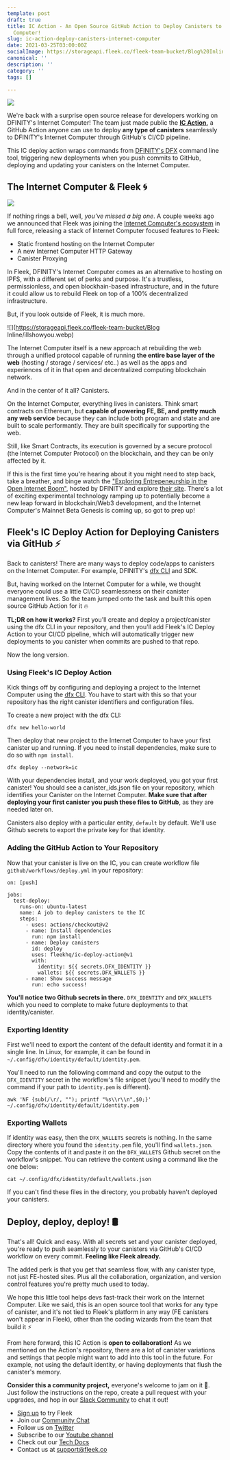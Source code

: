 ```yaml
---
template: post
draft: true
title: IC Action - An Open Source GitHub Action to Deploy Canisters to the Internet
  Computer!
slug: ic-action-deploy-canisters-internet-computer
date: 2021-03-25T03:00:00Z
socialImage: https://storageapi.fleek.co/fleek-team-bucket/Blog%20Inline/Group%205815.png
canonical: ''
description: ''
category: ''
tags: []

---
```

![](https://storageapi.fleek.co/fleek-team-bucket/Blog%20Inline/Group%205815.png)

We're back with a surprise open source release for developers working on DFINITY's Internet Computer! The team just made public the [**IC Action**](https://github.com/FleekHQ/IC-Deploy-Action)**,** a GitHub Action anyone can use to deploy **any type of canisters** seamlessly to DFINITY's Internet Computer through GitHub's CI/CD pipeline.

This IC deploy action wraps commands from [DFINITY's DFX](https://github.com/dfinity/docs) command line tool, triggering new deployments when you push commits to GitHub, deploying and updating your canisters on the Internet Computer.

## The Internet Computer & Fleek 🌀

![](https://storageapi.fleek.co/fleek-team-bucket/Blog%20Inline/Dfinity+Fleek.png)

If nothing rings a bell, well, _you've missed a big one_. A couple weeks ago we announced that Fleek was joining the [Internet Computer's ecosystem](https://blog.fleek.co/posts/to-dfinity-and-beyond-dfinity-frontend-hosting) in full force, releasing a stack of Internet Computer focused  features to Fleek:

* Static frontend hosting on the Internet Computer
* A new Internet Computer HTTP Gateway
* Canister Proxying

In Fleek, DFINITY's Internet Computer comes as an alternative to hosting on IPFS, with a different set of perks and purpose. It's a trustless, permissionless, and open blockhain-based infrastructure, and in the future it could allow us to rebuild Fleek on top of a 100% decentralized infrastructure. 

But, if you look outside of Fleek, it is much more.

![](https://storageapi.fleek.co/fleek-team-bucket/Blog Inline/illshowyou.webp)

The Internet Computer itself is a new approach at rebuilding the web through a unified protocol capable of running **the entire base layer of the web** (hosting / storage / services/ etc..) as well as the apps and experiences of it in that open and decentralized computing blockchain network.

And in the center of it all? Canisters.

On the Internet Computer, everything lives in canisters. Think smart contracts on Ethereum, but **capable of powering FE, BE, and pretty much any web service** because they can include both program and state and are built to scale performantly. They are built specifically for supporting the web.

Still, like Smart Contracts, its execution is governed by a secure protocol (the Internet Computer Protocol) on the blockchain, and they can be only affected by it.

If this is the first time you're hearing about it you might need to step back, take a breather, and binge watch the ["Exploring Entrepeneurship in the Open Internet Boom"](https://dfinity.org/techcrunch/), hosted by DFINITY and explore [their site](). There's a lot of exciting experimental technology ramping up to potentially become a new leap forward in blockchain/Web3 development, and the Internet Computer's Mainnet Beta Genesis is coming up, so got to prep up!

## Fleek's IC Deploy Action for Deploying Canisters via GitHub ⚡

Back to canisters! There are many ways to deploy code/apps to canisters on the Internet Computer. For example, DFINITY's [dfx CLI](https://sdk.dfinity.org/docs/developers-guide/cli-reference.html) and SDK. 

But, having worked on the Internet Computer for a while, we thought everyone could use a little CI/CD seamlessness on their canister management lives. So the team jumped onto the task and built this open source GitHub Action for it 🔥

**TL;DR on how it works?** First you'll create and deploy a project/canister using the dfx CLI in your repository, and then you'll add Fleek's IC Deploy Action to your CI/CD pipeline, which will automatically trigger new deployments to you canister when commits are pushed to that repo.

Now the long version.

### Using Fleek's IC Deploy Action

Kick things off by configuring and deploying a project to the Internet Computer using the [dfx CLI](https://sdk.dfinity.org/docs/developers-guide/cli-reference.html). You have to start with this so that your repository has the right canister identifiers and configuration files.

To create a new project with the dfx CLI:

    dfx new hello-world

Then deploy that new project to the Internet Computer to have your first canister up and running. If you need to install dependencies, make sure to do so with `npm install`.

    dfx deploy --network=ic

With your dependencies install, and your work deployed, you got your first canister! You should see a canister_ids.json file on your repository, which identifies your Canister on the Internet Computer. **Make sure that after deploying your first canister you push these files to GitHub**, as they are needed later on.

Canisters also deploy with a particular entity, `default` by default. We'll use Github secrets to export the private key for that identity.

### Adding the GitHub Action to Your Repository

Now that your canister is live on the IC, you can create workflow file `github/workflows/deploy.yml` in your repository:

    on: [push]
    
    jobs:
      test-deploy:
        runs-on: ubuntu-latest
        name: A job to deploy canisters to the IC
        steps:
          - uses: actions/checkout@v2
          - name: Install dependencies
            run: npm install
          - name: Deploy canisters
            id: deploy
            uses: fleekhq/ic-deploy-action@v1
            with:
              identity: ${{ secrets.DFX_IDENTITY }}
              wallets: ${{ secrets.DFX_WALLETS }}
          - name: Show success message
            run: echo success!

**You'll notice two Github secrets in there.** `DFX_IDENTITY` and `DFX_WALLETS` which you need to complete to make future deployments to that identity/canister.

### Exporting Identity

First we'll need to export the content of the default identity and format it in a single line. In Linux, for example, it can be found in `~/.config/dfx/identity/default/identity.pem`.

You'll need to run the following command and copy the output to the `DFX_IDENTITY` secret in the workflow's file snippet (you'll need to modify the command if your path to `identity.pem` is different).

    awk 'NF {sub(/\r/, ""); printf "%s\\r\\n",$0;}' ~/.config/dfx/identity/default/identity.pem

### Exporting Wallets

If identity was easy, then the `DFX_WALLETS` secrets is nothing. In the same directory where you found the `identity.pem` file, you'll find `wallets.json`. Copy the contents of it and paste it on the `DFX_WALLETS` Github secret on the workflow's snippet. You can retrieve the content using a command like the one below:

    cat ~/.config/dfx/identity/default/wallets.json

If you can't find these files in the directory, you probably haven't deployed your canisters.

## Deploy, deploy, deploy! 🛢️

That's all! Quick and easy. With all secrets set and your canister deployed, you're ready to push seamlessly to your canisters via GitHub's CI/CD workflow on every commit. **Feeling like Fleek already.**

The added perk is that you get that seamless flow, with any canister type, not just FE-hosted sites. Plus all the collaboration, organization, and version control features you're pretty much used to today.

We hope this little tool helps devs fast-track their work on the Internet Computer. Like we said, this is an open source tool that works for any type of canister, and it's not tied to Fleek's platform in any way (FE canisters won't appear in Fleek), other than the coding wizards from the team that build it ⚡

From here forward, this IC Action is **open to collaboration!** As we mentioned on the Action's repository, there are a lot of canister variations and settings that people might want to add into this tool in the future. For example, not using the default identity, or having deployments that flush the canister's memory.

**Consider this a community project,** everyone's welcome to jam on it 🤙. Just follow the instructions on the repo, create a pull request with your upgrades, and hop in our [Slack Community](https://slack.fleek.co/) to chat it out!

* [Sign up](https://app.fleek.co/) to try Fleek
* Join our [Community Chat](https://slack.fleek.co/)
* Follow us on [Twitter](https://twitter.com/FleekHQ)
* Subscribe to our [Youtube channel](https://www.youtube.com/channel/UCBzlwYM0JjZpjDZ52-SLUmw)
* Check out our [Tech Docs](https://docs.fleek.co/)
* Contact us at support@fleek.co